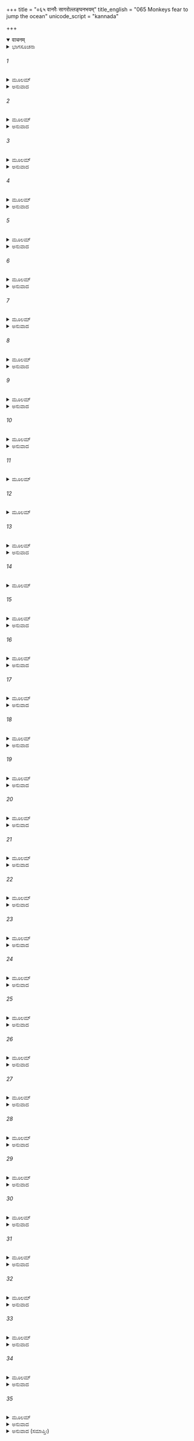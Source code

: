 +++
title = "०६५ वानरैः सागरोल्लङ्घनभयम्"
title_english = "065 Monkeys fear to jump the ocean"
unicode_script = "kannada"

+++
<details open><summary>वाचनम्</summary>

<div class="audioEmbed"  caption="श्रीराम-हरिसीताराममूर्ति-घनपाठिभ्यां वचनम्" src="https://archive.org/download/Ramayana-recitation-Sriram-harisItArAmamUrti-Ghanapaati-v2/Kanda_4/Kanda_4_KSK-065-Monkeys_fear_to_jump_the_ocean.mp3"></div>
</details>



<details><summary>ಭಾಗಸೂಚನಾ</summary>

ವಾನರವೀರರು ಹಾರುವ ವಿಷಯದಲ್ಲಿ ತಮಗಿರುವ ಶಕ್ತಿಯನ್ನು ವಿವರಿಸಿ ಹೇಳಿದುದು, ಅಂಗದ ಜಾಂಬವಂತರ ಸಂಭಾಷಣೆ, ಜಾಂಬವಂತನು ಸಮುದ್ರೋಲ್ಲಂಘನೆಗೆ ಹನುಮಂತನನ್ನು ಹುರಿದುಂಬಿಸಲು ಅವನ ಬಳಿಗೆ ಹೋದುದು
</details>

###### 1


<details><summary>ಮೂಲಮ್</summary>

ಅಥಾಂಗದವಚಃ ಶ್ರುತ್ವಾ ತೇ ಸರ್ವೇ ವಾನರರ್ಷಭಾಃ ।  
ಸ್ವಂ ಸ್ವಂ ಗತೌ ಸಮುತ್ಸಾಹಮೂಚುಸ್ತತ್ರ ಯಥಾಕ್ರಮಮ್ ॥
</details>

<details><summary>ಅನುವಾದ</summary>

ಅಂಗದನ ಮಾತನ್ನು ಕೇಳಿ ಆ ಶ್ರೇಷ್ಠ ವಾನರರೆಲ್ಲರೂ ತಮ್ಮ-ತಮ್ಮ ಹಾರುವ ಸಾಮರ್ಥ್ಯವನ್ನು ಉತ್ಸಾಹದೊಂದಿಗೆ ಯಥಾನುಕ್ರಮವಾಗಿ ಹೇಳಿದರು.॥1॥
</details>

###### 2


<details><summary>ಮೂಲಮ್</summary>

ಗಜೋ ಗವಾಕ್ಷೋ ಗವಯಃ ಶರಭೋ ಗಂಧಮಾದನಃ ।  
ಮೈಂದಶ್ಚ ದ್ವಿವಿದಶ್ಚೈವ ಸುಷೇಣೋ ಜಾಂಬವಾಂಸ್ತಥಾ ॥
</details>

<details><summary>ಅನುವಾದ</summary>

ಅಲ್ಲಿ ನೆರೆದಿದ್ದ ಗಜ, ಗವಯ, ಗವಾಕ್ಷ, ಶರಭ, ಗಂಧಮಾದನ, ಮೈದ, ದ್ವಿವಿದ, ಸುಷೇಣ, ಜಾಂಬವಂತರೇ ಮುಂತಾದ ಕಪಿಶ್ರೇಷ್ಠರು ತಮಗಿರುವ ಸಾಮರ್ಥ್ಯವನ್ನು ಹೇಳಿಕೊಂಡರು.॥2॥
</details>

###### 3


<details><summary>ಮೂಲಮ್</summary>

ಆಬಭಾಷೇ ಗಜಸ್ತತ್ರ ಪ್ಲವೇಯಂ ದಶಯೋಜನಮ್ ।  
ಗವಾಕ್ಷೋ ಯೋಜನಾನ್ಯಾಹ ಗಮಿಷ್ಯಾಮಿತಿ ವಿಂಶತಿಮ್ ॥
</details>

<details><summary>ಅನುವಾದ</summary>

ಇವರಲ್ಲಿ ಗಜನು ಹೇಳಿದನು - ನಾನು ಹತ್ತು ಯೋಜನಗಳಷ್ಟು ದೂರ ಹಾರಬಲ್ಲೆನು. ಗವಾಕ್ಷನು - ನಾನು ಇಪ್ಪತ್ತು ಯೋಜನಗಳಷ್ಟು ದೂರ ಹಾರಬಲ್ಲೆ ಎಂದನು.॥3॥
</details>

###### 4


<details><summary>ಮೂಲಮ್</summary>

ಶರಭೋ ವಾನರಸ್ತತ್ರ ವಾನರಾಂಸ್ತಾನುವಾಚ ಹ ।  
ತ್ರಿಂಶತಂ ತು ಗಮಿಷ್ಯಾಮಿ ಯೋಜನಾನಾಂ ಪ್ಲವಂಗಮಾಃ ॥
</details>

<details><summary>ಅನುವಾದ</summary>

ಇದಾದ ಬಳಿಕ ಅಲ್ಲಿ ಶರಭ ಎಂಬ ವಾನರನು ಆ ಕಪಿವರರಲ್ಲಿ- ವಾನರರೇ! ನಾನು ಮೂವತ್ತು ಯೋಜನದವರೆಗೆ ಒಮ್ಮೆಗೆ ಹಾರಬಲ್ಲೆನು ಎಂದು ಹೇಳಿದನು.॥4॥
</details>

###### 5


<details><summary>ಮೂಲಮ್</summary>

ಋಷಭೋ ವಾನರಸ್ತತ್ರ ವಾನರಾಂ ಸ್ತಾನುವಾಚ ಹ ।  
ಚತ್ವಾರಂಶದ್ಗಮಿಷ್ಯಾಮಿ ಯೋಜನಾನಾಂ ನ ಸಂಶಯಃ ॥
</details>

<details><summary>ಅನುವಾದ</summary>

ಬಳಿಕ ಕಪಿವರ ಋಷಭನು ಆ ವಾನರರಲ್ಲಿ - ನಾನು ನಲವನತ್ತು ಯೋಜನ ಹೋಗಬಲ್ಲೆ, ಇದರಲ್ಲಿ ಸಂಶಯವಿಲ್ಲ ಎಂದು ಹೇಳಿದನು.॥5॥
</details>

###### 6


<details><summary>ಮೂಲಮ್</summary>

ವಾನರಾಂಸ್ತು ಮಹಾತೇಜಾ ಅಬ್ರವೀದ್ಗಂಧಮಾದನಃ ।  
ಯೋಜನಾನಾಂ ಗಮಿಷ್ಯಾಮಿ ಪಂಚಾಶತ್ತು ನ ಸಂಶಯಃ ॥
</details>

<details><summary>ಅನುವಾದ</summary>

ಆಗ ಮಹಾತೇಜಸ್ವೀ ಗಂಧಮಾದನನು ಆ ವಾನರರಲ್ಲಿ ಹೇಳಿದನು - ನಾನು ಐವತ್ತು ಯೋಜನದ ದೂರವನ್ನು ಒಮ್ಮೆಗೆ ಹಾರಬಲ್ಲೆನು; ಇದರಲ್ಲಿ ಸಂಶಯವೇ ಇಲ್ಲ.॥6॥
</details>

###### 7


<details><summary>ಮೂಲಮ್</summary>

ಮೈಂದಸ್ತು ವಾನರಸ್ತತ್ರ  ವಾನರಾಂಸ್ತಾನುವಾಚ  ಹ ।  
ಯೋಜನಾನಾಂ ಪರಂ ಷಷ್ಟಿ ಮಹಂ ಪ್ಲವಿತುಮುತ್ಸಹೇ ॥
</details>

<details><summary>ಅನುವಾದ</summary>

ಅನಂತರ ವಾನರವೀರ ಮೈಂದನು ವಾನರರಲ್ಲಿ - ನಾನು ಅರವತ್ತುಯೋಜನ ಹಾರಿಹೋಗುವ ಉತ್ಸಾಹ ನನ್ನಲ್ಲಿ ಇದೆ ಎಂದು ಹೇಳಿದನು.॥7॥
</details>

###### 8


<details><summary>ಮೂಲಮ್</summary>

ತತಸ್ತತ್ರ ಮಹಾತೇಜಾ ದ್ವಿವಿದಃ ಪ್ರತ್ಯಭಾಷತ ।  
ಗಮಿಷ್ಯಾಮಿ ನ ಸಂದೇಹಃ ಸಪ್ತತಿಂ ಯೋಜನಾನ್ಯಹಮ್ ॥
</details>

<details><summary>ಅನುವಾದ</summary>

ಮತ್ತೆ ಮಹಾತೇಜಸ್ವೀ ದ್ವಿವಿದನು - ನಾನು ಎಪ್ಪತ್ತು ಯೋಜನದವರೆಗೆ ಹಾರಬಲ್ಲೆ, ಇದರಲ್ಲಿ ಸಂಶಯವೇ ಇಲ್ಲ ಎಂದು ಹೇಳಿದನು.॥8॥
</details>

###### 9


<details><summary>ಮೂಲಮ್</summary>

ಸುಷೇಣಸ್ತು ಮಹಾತೇಜಾಃ ಸತ್ತ್ವವಾನ್ ಕಪಿಸತ್ತಮಃ ।  
ಅಶೀತಿಂ ಪ್ರತಿಜಾನೇಹಂ ಯೋಜನಾನಾಂ ಪರಾಕ್ರಮೇ ॥
</details>

<details><summary>ಅನುವಾದ</summary>

ಬಳಿಕ ಧೈರ್ಯ ಶಾಲೀ ಕಪಿಶ್ರೇಷ್ಠ ಮಹಾತೇಜಸ್ವಿ ಸುಷೇಣನು - ನಾನು ಒಂದೇ ನೆಗೆತದಲ್ಲಿ ಎಂಭತ್ತು ಯೋಜನ ದೂರ ಹೋಗುವ ಪ್ರತಿಜ್ಞೆ ಮಾಡುತ್ತೇನೆ ಎಂದನು.॥9॥
</details>

###### 10


<details><summary>ಮೂಲಮ್</summary>

ತೇಷಾಂ ಕಥಯುತಾಂ ತತ್ರ ಸರ್ವಾಂಸ್ತಾನನುಮಾನ್ಯ ಚ ।  
ತತೋ ವೃದ್ಧ ತಮಸ್ತೇಷಾಂ ಜಾಂಬವಾನ್ ಪ್ರತ್ಯಭಾಷತ ॥
</details>

<details><summary>ಅನುವಾದ</summary>

ಈ ಪ್ರಕಾರ ಹೇಳಿದ ಎಲ್ಲ ವಾನರರನ್ನು ಸಮ್ಮಾನಿಸಿ, ಎಲ್ಲರಿಗಿಂತ ಮುದುಕನಾಗಿದ್ದ ಋಕ್ಷರಾಜ ಜಾಂಬವಂತನು ಹೇಳಿದನು.॥10॥
</details>

###### 11


<details><summary>ಮೂಲಮ್</summary>

ಪೂರ್ವಮಸ್ಮಾಕಮಪ್ಯಾಸೀತ್ ಕಶ್ಚಿದ್ ಗತಿಪರಾಕ್ರಮಃ ।  
ತೇ ವಯಂ ವಯಸಃ ಪಾರಮನುಪ್ರಾಪ್ತಾಃಸ್ಮ ಸಾಂಪ್ರತಮ್ ॥
</details>

###### 12


<details><summary>ಮೂಲಮ್</summary>

ಕಿಂ ತು ನೈವಂ ಗತೇ ಶಕ್ಯಮಿದಂ ಕಾರ್ಯಮುಪೇಕ್ಷಿತುಮ್ ।  
ಯದರ್ಥಂ ಕಪಿರಾಜಶ್ಚ ರಾಮಶ್ಚ ಕೃತನಿಶ್ಚಯೌ ॥
</details>

###### 13


<details><summary>ಮೂಲಮ್</summary>

ಸಾಂಪ್ರತಂ ಕಾಲಮಸ್ಮಾಕಂ ಯಾ ಗತಿಸ್ತಾಂ ನಿಬೋಧತ ।  
ನವತಿಂ ಯೋಜನಾನಾಂ ತು ಗಮಿಷ್ಯಾಮಿ ನ ಸಂಶಯಃ ॥
</details>

<details><summary>ಅನುವಾದ</summary>

ಮೊದಲು ತಾರುಣ್ಯದಲ್ಲಿ ನನ್ನಲ್ಲಿ ದೂರದವರೆಗೆ ಹಾರುವ ಶಕ್ತಿ ಇತ್ತು. ಈಗ ನಾನು ಆ ವಯಸ್ಸನ್ನು ದಾಟಿದ್ದರೂ ಯಾವ ಕಾರ್ಯಕ್ಕಾಗಿ ವಾನರರಾಜ ಸುಗ್ರೀವ ಹಾಗೂ ಭಗವಾನ್ ಶ್ರೀರಾಮನು ದೃಢನಿಶ್ಚಯ ಮಾಡಿರುವರೋ, ಅದನ್ನು ನಾನು ಉಪೇಕ್ಷೆ ಮಾಡಲಾರೆನು. ಈಗ ನನ್ನಲ್ಲಿ ಇರುವ ಶಕ್ತಿಯನ್ನು ಕೇಳಿರಿ - ನಾನು ಒಂದೇ ನೆಗೆತದಲ್ಲಿ ತೊಂಭತ್ತು ಯೋಜನ ದೂರಕ್ಕೆ ಹೋಗಬಲ್ಲೆನು ಇದರಲ್ಲಿ ಸಂದೇಹವೇ ಇಲ್ಲ ಎಂದು ಹೇಳಿದನು.॥11-13॥
</details>

###### 14


<details><summary>ಮೂಲಮ್</summary>

ತಾಂಶ್ಚ ಸರ್ವಾನ್ ಹರಿಶ್ರೇಷ್ಠಾನ್ ಜಾಂಬವಾನಿದಮಬ್ರವೀತ್ ।  
ನ ಖಲ್ವೇತಾವದೇವಾಸೀದ್ಗಮನೇ ಮೇ ಪರಾಕ್ರಮಃ ॥
</details>

###### 15


<details><summary>ಮೂಲಮ್</summary>

ಮಯಾ ವೈರೋಚನೇ ಯಜ್ಞೇ ಪ್ರಭವಿಷ್ಣುಃ ಸನಾತನಃ ।  
ಪ್ರದಕ್ಷಿಣೀಕೃತಃ ಪೂರ್ವಂ ಕ್ರಮಮಾಣಸ್ತ್ರಿವಿಕ್ರಮಮ್ ॥
</details>

<details><summary>ಅನುವಾದ</summary>

ಹೀಗೆ ಹೇಳಿ ಜಾಂಬವಂತನು ಆ ಸಮಸ್ತ ವಾನರಶ್ರೇಷ್ಠರಲ್ಲಿ ಪುನಃ ಹೇಳಿದನು - ಹಿಂದಿನ ಕಾಲದಲ್ಲಿ ನನ್ನೊಳಗೆ ಇಷ್ಟೇ ದೂರ ಹೋಗುವ ಶಕ್ತಿ ಇತ್ತು ಎಂದಲ್ಲ. ಮೊದಲು ರಾಜಾ ಬಲಿಯ ಯಜ್ಞದಲ್ಲಿ ಸರ್ವವ್ಯಾಪೀ ಹಾಗೂ ಎಲ್ಲರ ಕಾರಣಭೂತ ಸನಾತನ ಭಗವಾನ್ ವಿಷ್ಣು ಮೂರು ಹೆಜ್ಜೆ ಭೂಮಿಯನ್ನು ಅಳೆಯಲು ಕಾಲು ಬೆಳೆಸಿದಾಗ ನಾನು ಅವನ ಆ ವಿರಾಟ ಸ್ವರೂಪವನ್ನು ಸ್ವಲ್ಪ ಸಮಯದಲ್ಲೇ ಪ್ರದಕ್ಷಿಣೆ ಮಾಡಿದ್ದೆ.॥14-15॥
</details>

###### 16


<details><summary>ಮೂಲಮ್</summary>

ಸ  ಇದಾನೀಮಹಂ ವೃದ್ಧಃ ಪ್ಲವನೇ ಮಂದವಿಕ್ರಮಃ ।  
ಯೌವನೇ ಚ ತದಾಸೀನ್ಮೇ ಬಲಮಪ್ರತಿಮಂ ಪರಮ್ ॥
</details>

<details><summary>ಅನುವಾದ</summary>

ಈಗಲಾದರೋ ನಾನು ಮುದುಕನಾಗಿದ್ದೇನೆ, ಆದ್ದರಿಂದ ಹಾರುವ ನನ್ನ ಶಕ್ತಿಯು ಕಡಿಮೆಯಾಗಿದೆ. ಆದರೆ ಯೌವನದಲ್ಲಿ ನನ್ನಲ್ಲಿ ಅಪ್ರತಿಮವಾದ ಬಲ ತುಂಬಿತ್ತು.॥16॥
</details>

###### 17


<details><summary>ಮೂಲಮ್</summary>

ಸಂಪ್ರತ್ಯೇತಾವದೇವಾದ್ಯ ಶಕ್ಯಂ ಮೇ ಗಮನೇ ಸ್ವತಃ ।  
ನೈತಾವತಾ ಚ ಸಂಸಿದ್ಧಿಃ ಕಾರ್ಯಸ್ಯಾಸ್ಯ ಭವಿಷ್ಯತಿ ॥
</details>

<details><summary>ಅನುವಾದ</summary>

ಇಂದು ನನ್ನಲ್ಲಿ ನಡೆಯುವಷ್ಟೇ ಶಕ್ತಿ ಇದೆ, ಆದರೆ ಇಷ್ಟೇಗತಿಯಿಂದ ಸಮುದ್ರವನ್ನು ದಾಟುವ ಈ ಸದ್ಯದ ಕಾರ್ಯವು ಸಿದ್ಧವಾಗಲಾರದು.॥17॥
</details>

###### 18


<details><summary>ಮೂಲಮ್</summary>

ಅಥೋತ್ತರಮುದಾರಾರ್ಥಮಬ್ರವೀದಂಗದಸ್ತದಾ ।  
ಅನುಮಾನ್ಯ ತದಾ ಪ್ರಾಜ್ಞೋ ಜಾಂಬವಂತಂ ಮಹಾಕಪಿಃ ॥
</details>

<details><summary>ಅನುವಾದ</summary>

ಅನಂತರ ಬುದ್ಧಿವಂತ ಮಹಾಕಪಿ ಅಂಗದನು ಆಗ ಜಾಂಬವಂತರನ್ನು ವಿಶೇಷವಾಗಿ ಆದರಿಸಿ, ಹೀಗೆ ಉದಾರತಾಪೂರ್ಣ ಮಾತನ್ನು ಹೇಳಿದನು.॥18॥
</details>

###### 19


<details><summary>ಮೂಲಮ್</summary>

ಅಹಮೇತದ್ಗಮಿಷ್ಯಾಮಿ ಯೋಜನಾನಾಂ ಶತಂ ಮಹತ್ ।  
ನಿವರ್ತನೇ ತು ಮೇ ಶಕ್ತಿಃ ಸ್ಯಾನ್ನ ವೇತಿ ನ ನಿಶ್ಚಿತಮ್ ॥
</details>

<details><summary>ಅನುವಾದ</summary>

ನಾನು ಈ ಮಹಾಸಾಗರವನ್ನು ನೂರು ಯೋಜನ ದೂರವನನ್ನು ಹಾರಿ ಹೋಗಬಲ್ಲೆ. ಆದರೆ ಅಲ್ಲಿಂದ ಮರಳಿ ಬರಲು ನನ್ನಲ್ಲಿ ಶಕ್ತಿ ಇದ್ದೀತೇ ಅಥವಾ ಇಲ್ಲವೇ ಎಂಬುದನ್ನು ನಿಶ್ಚಿತವಾಗಿ ಹೇಳಲಾಗುವುದಿಲ್ಲ.॥19॥
</details>

###### 20


<details><summary>ಮೂಲಮ್</summary>

ತಮುವಾಚ ಹರಿಶ್ರೇಷ್ಠಂಜಾಂಬವಾನ್ವಾಕ್ಯ ಕೋವಿದಃ ।  
ಜ್ಞಾಯತೇ ಗಮನೇ ಶಕ್ತಿಸ್ತವ ಹರ್ಯೃಕ್ಷಸತ್ತಮ ॥
</details>

<details><summary>ಅನುವಾದ</summary>

ಆಗ ವಾಕ್ಯಕೋವಿದನಾದ ಜಾಂಬವಂತನು ಕಪಿಶ್ರೇಷ್ಠ ಅಂಗದನಲ್ಲಿ ಹೇಳಿದನು - ಕರಡಿ ಮತ್ತು ವಾನರರಲ್ಲಿ ಶ್ರೇಷ್ಠ ಯುವರಾಜನೇ! ನಿನ್ನ ಗಮನಶಕ್ತಿಯು ನಮಗೆ ಚೆನ್ನಾಗಿ ಪರಿಚಿತವಾಗಿದೆ.॥20॥
</details>

###### 21


<details><summary>ಮೂಲಮ್</summary>

ಕಾಮಂ ಶತಂ ಸಹಸ್ರಂ ವಾ ನಹ್ಯೇಷ ವಿಧಿರುಚ್ಯತೇ ।  
ಯೋಜನಾನಾಂ ಭವಾನ್ ಶಕ್ತೋ ಗಂತುಂ ಪ್ರತಿನಿವರ್ತಿತುಮ್ ॥
</details>

<details><summary>ಅನುವಾದ</summary>

ನೀನು ಒಂದುಲಕ್ಷ ಯೋಜನದವರೆಗೆ ಹೊರಟು ಹೋದರೂ, ನೀನು ಎಲ್ಲರ ಸ್ವಾಮಿಯಾಗಿದ್ದರಿಂದ ನಿನ್ನನ್ನು ಕಳಿಸುವುದು ನಮಗೆ ಉಚಿತವಲ್ಲ. ನೀನು ಲಕ್ಷಯೋಜನ ಹೋಗಿ ಬರಲು ಸಮರ್ಥನಾಗಿರುವೆ.॥21॥
</details>

###### 22


<details><summary>ಮೂಲಮ್</summary>

ನ ಹಿ ಪ್ರೇಷಯಿತಾ ತಾತ ಸ್ವಾಮೀ ಪ್ರೇಷ್ಯಃ ಕಥಂಚನ ।  
ಭವತಾಯಂ ಜನಃ ಸರ್ವಃ ಪ್ರೇಷ್ಯಃ ಪ್ಲವಗಸತ್ತಮ ॥
</details>

<details><summary>ಅನುವಾದ</summary>

ಆದರೆ ಅಯ್ಯಾ! ವಾನರಶಿರೋಮಣಿಯೇ! ಎಲ್ಲರನ್ನು ಕಳಿಸಿಕೊಡುವ ಸ್ವಾಮಿಯಾದವನು ಯಾವ ರೀತಿಯಿಂದಲೂ ಪ್ರೇಷ್ಯ (ಆಜ್ಞಾಪಾಲಕ)ನಾಗಲಾರನು. ಇವರೆಲ್ಲರೂ ನಿನ್ನ ಸೇವಕರಾಗಿದ್ದಾರೆ, ನೀನು ಇವರಲ್ಲಿ ಯಾರನ್ನಾದರೂ ಕಳಿಸು.॥22॥
</details>

###### 23


<details><summary>ಮೂಲಮ್</summary>

ಭವಾನ್ಕಲತ್ರಮಸ್ಮಾಕಂ ಸ್ವಾಮಿಭಾವೇ ವ್ಯವಸ್ಥಿತಃ ।  
ಸ್ವಾಮೀ ಕಲತ್ರಂ ಸೈನ್ಯಸ್ಯ ಗತಿರೇಷಾ ಪರಂತಪ ॥
</details>

<details><summary>ಅನುವಾದ</summary>

ನೀನು ಸ್ತ್ರೀಯಂತೆ ರಕ್ಷಣೀಯನಾಗಿರುವೆ. (ನಾರಿಯು ಪತಿಯ ಹೃದಯದ ಸ್ವಾಮಿನಿಯಾಗಿರುವಂತೆಯೇ) ನೀನು ನಮ್ಮ ಸ್ವಾಮಿಯಾಗಿರುವೆ. ಪರಂತಪ! ಸ್ವಾಮಿಯು ಸೇವೆಗಾಗಿ ಕಲತ್ರ (ಸ್ತ್ರೀ)ದಂತೆ ಸಂರಕ್ಷಣೀಯನಾಗುತ್ತಾನೆ. ಇದೇ ಲೋಕದ ಮಾನ್ಯತೆ ಆಗಿದೆ.॥23॥
</details>

###### 24


<details><summary>ಮೂಲಮ್</summary>

ಅಪಿ ವೈ ತಸ್ಯ ಕಾರ್ಯಸ್ಯ ಭವಾನ್ಮೂಲಮರಿಂದಮ ।  
ತಸ್ಮಾತ್ಕಲತ್ರವತ್ತಾತ ಪ್ರತಿಪಾಲ್ಯಃ ಸದಾ ಭವಾನ್ ॥
</details>

<details><summary>ಅನುವಾದ</summary>

ಶತ್ರುದಮನ! ಅಯ್ಯಾ! ನೀನೇ ಈ ಕಾರ್ಯಕ್ಕೆ ಮೂಲನಾಗಿರುವೆ, ಆದ್ದರಿಂದ ಸದಾ ಕಲತ್ರದಂತೆ ನಿನ್ನನ್ನು ಪಾಲಿಸುವುದು ಉಚಿತವಾಗಿದೆ.॥24॥
</details>

###### 25


<details><summary>ಮೂಲಮ್</summary>

ಮೂಲಮರ್ಥಸ್ಯ ಸಂರಕ್ಷ ಮೇಷ ಕಾರ್ಯವಿದಾಂ ನಯಃ ।  
ಮೂಲೇ ಹಿ ಸತಿ ಸಿಧ್ಯಂತಿ ಗುಣಾಃ ಸರ್ವೇ ಫಲೋದಯಾಃ ॥
</details>

<details><summary>ಅನುವಾದ</summary>

ಕಾರ್ಯದ ಮೂಲವನ್ನು ರಕ್ಷಿಸಬೇಕು. ಕಾರ್ಯದ ತತ್ತ್ವವನ್ನು ತಿಳಿದಿರುವ ವಿದ್ವಾಂಸರ ನೀತಿ ಇದೇ ಆಗಿದೆ; ಏಕೆಂದರೆ ಮೂಲ (ಬೇರು) ಉಳಿದಾಗಲೇ ಎಲ್ಲ ಗುಣಗಳು ಸಲ ಸಿದ್ಧವಾಗುತ್ತವೆ.॥25॥
</details>

###### 26


<details><summary>ಮೂಲಮ್</summary>

ತದ್ಭವಾನಸ್ಯ ಕಾರ್ಯಸ್ಯ ಸಾಧನಂ ಸತ್ಯವಿಕ್ರಮ ।  
ಬುದ್ಧಿವಿಕ್ರಮಸಂಪನ್ನೋ ಹೇತುರತ್ರ ಪರಂತಪ ॥
</details>

<details><summary>ಅನುವಾದ</summary>

ಆದ್ದರಿಂದ ಶತ್ರುಪರಾಕ್ರಮಿ ಶತ್ರುದಮನ ವೀರನೇ! ನೀನೇ ಈ ಕಾರ್ಯದ ಸಾಧನ - ಬುದ್ಧಿ ಹಾಗೂ ಪರಾಕ್ರಮದಿಂದ ಸಂಪನ್ನತೆಯ ಹೇತುವಾಗಿರುವೆ.॥26॥
</details>

###### 27


<details><summary>ಮೂಲಮ್</summary>

ಗುರುಶ್ಚ ಗುರುಪುತ್ರಶ್ಚ ತ್ವಂ ಹಿ ನಃ ಕಪಿಸತ್ತಮ ।  
ಭವಂತಮಾಶ್ರಿತ್ಯ ವಯಂ ಸಮರ್ಥಾ ಹ್ಯರ್ಥಸಾಧನೇ ॥
</details>

<details><summary>ಅನುವಾದ</summary>

ಕಪಿಶ್ರೇಷ್ಠನೇ! ನೀನೇ ನಮಗೆ ಗುರು ಮತ್ತು ಗುರುಪುತ್ರನಾಗಿರುವೆ. ನಿನ್ನ ಆಶ್ರಯ ಪಡೆದೇ ನಾವೆಲ್ಲರೂ ಕಾರ್ಯಸಾಧನೆಯಲ್ಲಿ ಸಮರ್ಥರಾಗಬಲ್ಲೆವು.॥27॥
</details>

###### 28


<details><summary>ಮೂಲಮ್</summary>

ಉಕ್ತವಾಕ್ಯಂ ಮಹಾಪ್ರಾಜ್ಞಂ ಜಾಂಬವಂತಂ ಮಹಾಕಪಿಃ ।  
ಪ್ರತ್ಯುವಾಚೋತ್ತರಂ ವಾಕ್ಯಂ ವಾಲಿಸೂನುರಥಾಂಗದಃ ॥
</details>

<details><summary>ಅನುವಾದ</summary>

ಪರಮ ಬುದ್ಧಿವಂತ ಜಾಂಬವಂತನು ಹಿಂದಿನಂತೆ ಹೇಳಿದಾಗ ಮಹಾಕಪಿ ವಾಲಿಕುಮಾರ ಅಂಗದನು ಅವನಿಗೆ ಈ ಪ್ರಕಾರ ಉತ್ತರಿಸಿದನು.॥28॥
</details>

###### 29


<details><summary>ಮೂಲಮ್</summary>

ಯದಿ ನಾಹಂ ಗಮಿಷ್ಯಾಮಿ ನಾನ್ಯೋ ವಾನರಪುಂಗವಃ ।  
ಪುನಃ ಖಲ್ವಿದಮಸ್ಮಾಭಿಃ ಕಾರ್ಯಂ ಪ್ರಾಯೋಪವೇಶನಮ್ ॥
</details>

<details><summary>ಅನುವಾದ</summary>

ನಾನು ಹೋಗದಿದ್ದರೆ, ಬೇರೆ ಯಾವ ಶ್ರೇಷ್ಠ ವಾನರನೂ ಹೋಗಲು ಸಿದ್ಧನಾಗದಿದ್ದರೆ ಮತ್ತೆ ನಾವು ನಿಶ್ಚಯವಾಗಿ ಮರಣಾಂತ ಉಪವಾಸವನ್ನೇ ಮಾಡಬೇಕು.॥29॥
</details>

###### 30


<details><summary>ಮೂಲಮ್</summary>

ನಹ್ಯಕೃತ್ವಾ ಹರಿಪತೇಃ ಸಂದೇಶಂ ತಸ್ಯ ಧೀಮತಃ ।  
ತತ್ರಾಪಿ ಗತ್ವಾ ಪ್ರಾಣಾನಾಂ ನ ಪಶ್ಯೇ ಪರಿರಕ್ಷಣಮ್ ॥
</details>

<details><summary>ಅನುವಾದ</summary>

ಧೀಮಂತ ಸುಗ್ರೀವನ ಆದೇಶವನ್ನು ಪಾಲಿಸದೆ ನಾವು ಕಿಷ್ಕಿಂಧೆಗೆ ಮರಳಿ ಹೋದರೂ ನಮಗೆ ನಮ್ಮ ಪ್ರಾಣಗಳನ್ನು ರಕ್ಷಿಸಿಕೊಳ್ಳುವ ಯಾವುದೇ ಉಪಾಯ ಕಾಣುವುದಿಲ್ಲ.॥30॥
</details>

###### 31


<details><summary>ಮೂಲಮ್</summary>

ಸ ಹಿ ಪ್ರಸಾದೇ ಚಾತ್ಯರ್ಥಕೋಪೇ ಚ ಹರಿರೀಶ್ವರಃ ।  
ಅತೀತ್ಯತಸ್ಯ ಸಂದೇಶಂ ವಿನಾಶೋಗಮನೇ ಭವೇತ್ ॥
</details>

<details><summary>ಅನುವಾದ</summary>

ಅವನು ನಮ್ಮ ಮೇಲೆ ಕೃಪೆ ಮಾಡಲು ಮತ್ತು ಅತ್ಯಂತ ಕುಪಿತನಾಗಿ ನಮಗೆ ದಂಡಿಸಲು ಸಮರ್ಥನಾಗಿದ್ದಾನೆ. ಅವನ ಆಜ್ಞೆಯನ್ನು ಉಲ್ಲಂಘನೆ ಮಾಡಿ ಹೋದರೆ ನಮ್ಮ ವಿನಾಶ ಖಂಡಿತವಾಗುವುದು.॥31॥
</details>

###### 32


<details><summary>ಮೂಲಮ್</summary>

ತತ್ತಥಾ ಹ್ಯಸ್ಯ ಕಾರ್ಯಸ್ಯ ನ ಭವತ್ಯನ್ಯಥಾ ಗತಿಃ ।  
ತದ್ಭವಾನೇವ ದೃಷ್ಟಾರ್ಥಃ ಸಂಚಿಂತಯಿತುಮರ್ಹತಿ ॥
</details>

<details><summary>ಅನುವಾದ</summary>

ಆದ್ದರಿಂದ ಯಾವುದೇ ಉಪಾಯದಿಂದ ಸೀತಾ ದರ್ಶನರೂಪೀ ಕಾರ್ಯದ ಸಿದ್ಧಿಯಲ್ಲಿ ಯಾವುದೇ ತಡೆ ಉಂಟಾಗದಂತೆ ನೀವು ವಿಚಾರ ಮಾಡಿರಿ; ಏಕೆಂದರೆ ನಿಮಗೆ ಎಲ್ಲ ಮಾತುಗಳ ಅನುಭವವಿದೆ.॥32॥
</details>

###### 33


<details><summary>ಮೂಲಮ್</summary>

ಸೋಂಽಗದೇನ ತದಾ ವೀರಃ ಪ್ರತ್ಯುಕ್ತಃ ಪ್ಲವಗರ್ಷಭಃ ।  
ಜಾಂಬವಾನುತ್ತಮಂ ವಾಕ್ಯಂ ಪ್ರೋವಾಚೇದಂ ತತೋಂಽಗದಮ್ ॥
</details>

<details><summary>ಅನುವಾದ</summary>

ಆಗ ಅಂಗದನು ಹೀಗೆ ಹೇಳಿದಾಗ ವೀರವಾನರ ಶಿರೋಮಣಿ ಜಾಂಬವಂತನು ಅವನಲ್ಲಿ ಹೀಗೆ ಹೇಳಿದನು.॥33॥
</details>

###### 34


<details><summary>ಮೂಲಮ್</summary>

ತಸ್ಯ ತೇ ವೀರ ಕಾರ್ಯಸ್ಯ ನ ಕಿಂಚಿತ್ಪರಿಹಾಸ್ಯತೇ ।  
ಏಷ ಸಂಚೋದಯಾಮ್ಯೇನಂ ಯಃ ಕಾರ್ಯಂ ಸಾಧಯಿಷ್ಯತಿ ॥
</details>

<details><summary>ಅನುವಾದ</summary>

ವೀರನೇ! ನಿನ್ನ ಕಾರ್ಯದಲ್ಲಿ ಕೊಂಚವೂ ಕೊರತೆ ಬರಲಾರದು. ಈಗ ನಾನು ಈ ಕಾರ್ಯವನ್ನು ಸಿದ್ಧಪಡಿಸ ಬಲ್ಲ ವೀರನನ್ನು ಪ್ರೇರೇಪಿಸುತ್ತಿರುವೆನು.॥34॥
</details>

###### 35


<details><summary>ಮೂಲಮ್</summary>

ತತಃ ಪ್ರತೀತಂ ಪ್ಲವತಾಂ ವರಿಷ್ಠ-  
ಮೇಕಾಂತಮಾಶ್ರಿತ್ಯ ಸುಖೋಪವಿಷ್ಟಮ್ ।  
ಸಂಚೋದಯಾಮಾಸ ಹರಿಪ್ರವೀರೋ  
ಹರಿಪ್ರವೀರಂ ಹನುಮಂತಮೇವ ॥
</details>

<details><summary>ಅನುವಾದ</summary>

ಹೀಗೆ ಹೇಳಿ ವಾನರರ ಮತ್ತು ಕರಡಿಗಳ ವೀರ ಯೂಥಪತಿ ಜಾಂಬವಂತನು ಏಕಾಂತದಲ್ಲಿ ಹೋಗಿ ಆನಂದದಿಂದ ಕುಳಿತಿರುವ ವಾನರ ಸೇನೆಯ ಶ್ರೇಷ್ಠ ವೀರ ಹನುಮಂತನನ್ನು ಪ್ರೇರೇಪಿಸಿದನು. ಅವನಿಗೆ ಯಾವ ಮಾತಿನ ಚಿಂತೆಯೂ ಇರಲಿಲ್ಲ. ಅವನು ದೂರದವರೆಗೆ ಹಾರುವುದರಲ್ಲಿ ಎಲ್ಲರಿಗಿಂತ ಶ್ರೇಷ್ಠನಾಗಿದ್ದನು.॥35॥
</details>

<details><summary>ಅನುವಾದ (ಸಮಾಪ್ತಿಃ)</summary>

ಶ್ರೀ ವಾಲ್ಮೀಕಿವಿರಚಿತ ಆರ್ಷರಾಮಾಯಣ ಆದಿಕಾವ್ಯದ ಕಿಷ್ಕಿಂಧಾಕಾಂಡದ ಅರವತ್ತೈದನೆಯ ಸರ್ಗ ಸಂಪೂರ್ಣವಾಯಿತು.॥65॥
</details>
